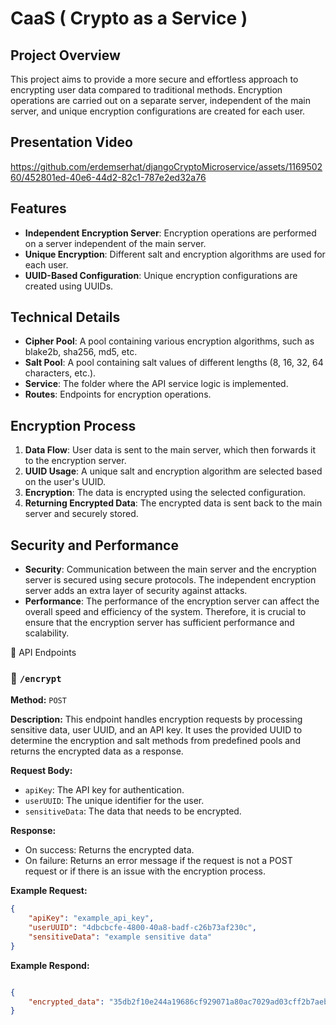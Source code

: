 # CaaS ( Crypto as a Service )

## Project Overview
This project aims to provide a more secure and effortless approach to encrypting user data compared to traditional methods. Encryption operations are carried out on a separate server, independent of the main server, and unique encryption configurations are created for each user.

## Presentation Video

https://github.com/erdemserhat/djangoCryptoMicroservice/assets/116950260/452801ed-40e6-44d2-82c1-787e2ed32a76



## Features
- **Independent Encryption Server**: Encryption operations are performed on a server independent of the main server.
- **Unique Encryption**: Different salt and encryption algorithms are used for each user.
- **UUID-Based Configuration**: Unique encryption configurations are created using UUIDs.

## Technical Details
- **Cipher Pool**: A pool containing various encryption algorithms, such as blake2b, sha256, md5, etc.
- **Salt Pool**: A pool containing salt values of different lengths (8, 16, 32, 64 characters, etc.).
- **Service**: The folder where the API service logic is implemented.
- **Routes**: Endpoints for encryption operations.

## Encryption Process
1. **Data Flow**: User data is sent to the main server, which then forwards it to the encryption server.
2. **UUID Usage**: A unique salt and encryption algorithm are selected based on the user's UUID.
3. **Encryption**: The data is encrypted using the selected configuration.
4. **Returning Encrypted Data**: The encrypted data is sent back to the main server and securely stored.

## Security and Performance
- **Security**: Communication between the main server and the encryption server is secured using secure protocols. The independent encryption server adds an extra layer of security against attacks.
- **Performance**: The performance of the encryption server can affect the overall speed and efficiency of the system. Therefore, it is crucial to ensure that the encryption server has sufficient performance and scalability.




📡 API Endpoints

### 📌 `/encrypt`

**Method:** `POST`

**Description:**
This endpoint handles encryption requests by processing sensitive data, user UUID, and an API key. It uses the provided UUID to determine the encryption and salt methods from predefined pools and returns the encrypted data as a response.

**Request Body:**
- `apiKey`: The API key for authentication.
- `userUUID`: The unique identifier for the user.
- `sensitiveData`: The data that needs to be encrypted.

**Response:**
- On success: Returns the encrypted data.
- On failure: Returns an error message if the request is not a POST request or if there is an issue with the encryption process.

**Example Request:**
```json
{
    "apiKey": "example_api_key",
    "userUUID": "4dbcbcfe-4800-40a8-badf-c26b73af230c",
    "sensitiveData": "example sensitive data"
}
```

**Example Respond:**
```json

{
    "encrypted_data": "35db2f10e244a19686cf929071a80ac7029ad03cff2b7aebff4bac148c7dd32f64cf96c0b4122eb61f4ced1bba6672c1"
}
```
